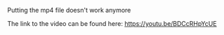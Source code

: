Putting the mp4 file doesn't work anymore

The link to the video can be found here: https://youtu.be/BDCcRHpYcUE
